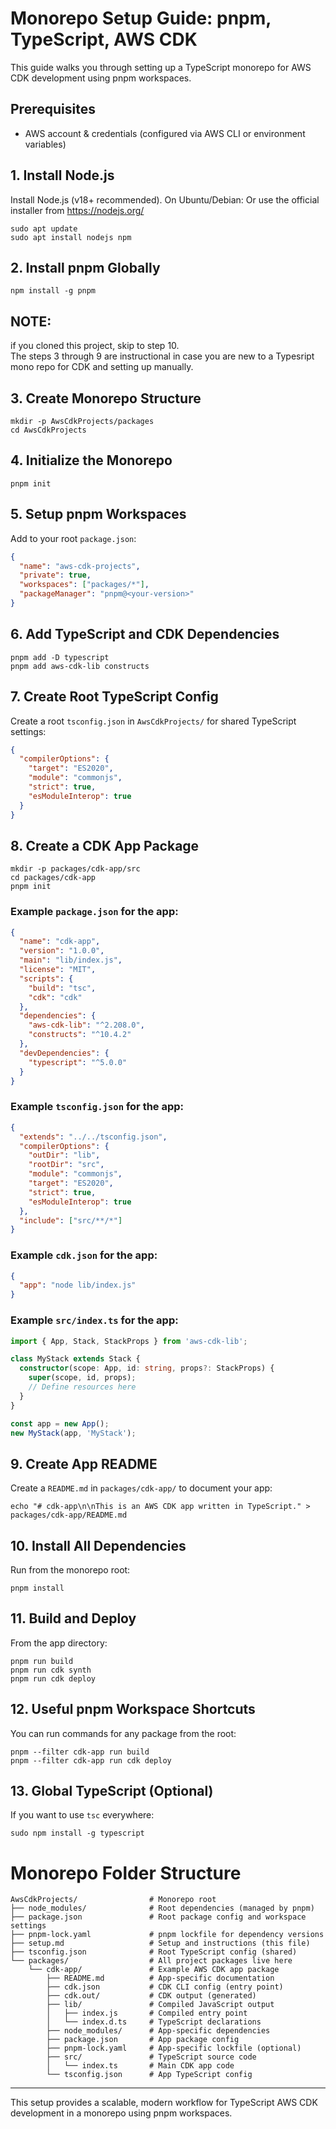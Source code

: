 # Monorepo Setup Guide: pnpm, TypeScript, AWS CDK

This guide walks you through setting up a TypeScript monorepo for AWS CDK development using pnpm workspaces.

## Prerequisites
- AWS account & credentials (configured via AWS CLI or environment variables)

## 1. Install Node.js

Install Node.js (v18+ recommended). On Ubuntu/Debian:
Or use the official installer from https://nodejs.org/
```
sudo apt update
sudo apt install nodejs npm
```

## 2. Install pnpm Globally
```
npm install -g pnpm
```
## NOTE: 
if you cloned this project, skip to step 10.<br>
The steps 3 through 9 are instructional in case you are new to a Typesript mono repo for CDK and setting up manually.

## 3. Create Monorepo Structure
```
mkdir -p AwsCdkProjects/packages
cd AwsCdkProjects
```

## 4. Initialize the Monorepo
```
pnpm init
```

## 5. Setup pnpm Workspaces
Add to your root `package.json`:
```json
{
  "name": "aws-cdk-projects",
  "private": true,
  "workspaces": ["packages/*"],
  "packageManager": "pnpm@<your-version>"
}
```

## 6. Add TypeScript and CDK Dependencies
```
pnpm add -D typescript
pnpm add aws-cdk-lib constructs
```

## 7. Create Root TypeScript Config
Create a root `tsconfig.json` in `AwsCdkProjects/` for shared TypeScript settings:
```json
{
  "compilerOptions": {
    "target": "ES2020",
    "module": "commonjs",
    "strict": true,
    "esModuleInterop": true
  }
}
```

## 8. Create a CDK App Package
```
mkdir -p packages/cdk-app/src
cd packages/cdk-app
pnpm init
```

### Example `package.json` for the app:
```json
{
  "name": "cdk-app",
  "version": "1.0.0",
  "main": "lib/index.js",
  "license": "MIT",
  "scripts": {
    "build": "tsc",
    "cdk": "cdk"
  },
  "dependencies": {
    "aws-cdk-lib": "^2.208.0",
    "constructs": "^10.4.2"
  },
  "devDependencies": {
    "typescript": "^5.0.0"
  }
}
```

### Example `tsconfig.json` for the app:
```json
{
  "extends": "../../tsconfig.json",
  "compilerOptions": {
    "outDir": "lib",
    "rootDir": "src",
    "module": "commonjs",
    "target": "ES2020",
    "strict": true,
    "esModuleInterop": true
  },
  "include": ["src/**/*"]
}
```

### Example `cdk.json` for the app:
```json
{
  "app": "node lib/index.js"
}
```

### Example `src/index.ts` for the app:
```typescript
import { App, Stack, StackProps } from 'aws-cdk-lib';

class MyStack extends Stack {
  constructor(scope: App, id: string, props?: StackProps) {
    super(scope, id, props);
    // Define resources here
  }
}

const app = new App();
new MyStack(app, 'MyStack');
```

## 9. Create App README
Create a `README.md` in `packages/cdk-app/` to document your app:
```
echo "# cdk-app\n\nThis is an AWS CDK app written in TypeScript." > packages/cdk-app/README.md
```

## 10. Install All Dependencies
Run from the monorepo root:
```
pnpm install
```

## 11. Build and Deploy
From the app directory:
```
pnpm run build
pnpm run cdk synth
pnpm run cdk deploy
```

## 12. Useful pnpm Workspace Shortcuts
You can run commands for any package from the root:
```
pnpm --filter cdk-app run build
pnpm --filter cdk-app run cdk deploy
```

## 13. Global TypeScript (Optional)
If you want to use `tsc` everywhere:
```
sudo npm install -g typescript
```

# Monorepo Folder Structure

```
AwsCdkProjects/                # Monorepo root
├── node_modules/              # Root dependencies (managed by pnpm)
├── package.json               # Root package config and workspace settings
├── pnpm-lock.yaml             # pnpm lockfile for dependency versions
├── setup.md                   # Setup and instructions (this file)
├── tsconfig.json              # Root TypeScript config (shared)
└── packages/                  # All project packages live here
    └── cdk-app/               # Example AWS CDK app package
        ├── README.md          # App-specific documentation
        ├── cdk.json           # CDK CLI config (entry point)
        ├── cdk.out/           # CDK output (generated)
        ├── lib/               # Compiled JavaScript output
        │   ├── index.js       # Compiled entry point
        │   └── index.d.ts     # TypeScript declarations
        ├── node_modules/      # App-specific dependencies
        ├── package.json       # App package config
        ├── pnpm-lock.yaml     # App-specific lockfile (optional)
        ├── src/               # TypeScript source code
        │   └── index.ts       # Main CDK app code
        └── tsconfig.json      # App TypeScript config
```

---
This setup provides a scalable, modern workflow for TypeScript AWS CDK development in a monorepo using pnpm workspaces.
